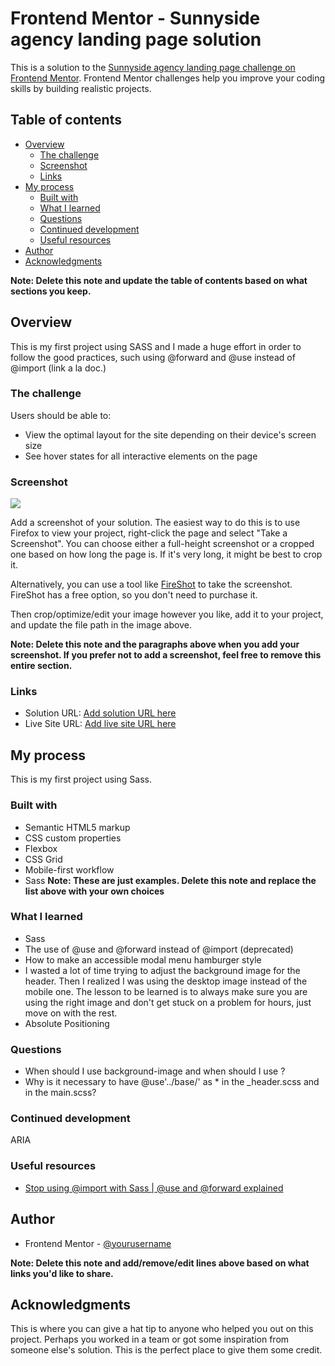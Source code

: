 # Frontend Mentor - Sunnyside agency landing page solution

This is a solution to the [Sunnyside agency landing page challenge on Frontend Mentor](https://www.frontendmentor.io/challenges/sunnyside-agency-landing-page-7yVs3B6ef). Frontend Mentor challenges help you improve your coding skills by building realistic projects.

## Table of contents

- [Overview](#overview)
  - [The challenge](#the-challenge)
  - [Screenshot](#screenshot)
  - [Links](#links)
- [My process](#my-process)
  - [Built with](#built-with)
  - [What I learned](#what-i-learned)
  - [Questions](#questions)
  - [Continued development](#continued-development)
  - [Useful resources](#useful-resources)
- [Author](#author)
- [Acknowledgments](#acknowledgments)

**Note: Delete this note and update the table of contents based on what sections you keep.**

## Overview

This is my first project using SASS and I made a huge effort in order to follow the good practices, such using @forward and @use instead of @import (link a la doc.)



### The challenge

Users should be able to:

- View the optimal layout for the site depending on their device's screen size
- See hover states for all interactive elements on the page

### Screenshot

![](./screenshot.jpg)

Add a screenshot of your solution. The easiest way to do this is to use Firefox to view your project, right-click the page and select "Take a Screenshot". You can choose either a full-height screenshot or a cropped one based on how long the page is. If it's very long, it might be best to crop it.

Alternatively, you can use a tool like [FireShot](https://getfireshot.com/) to take the screenshot. FireShot has a free option, so you don't need to purchase it.

Then crop/optimize/edit your image however you like, add it to your project, and update the file path in the image above.

**Note: Delete this note and the paragraphs above when you add your screenshot. If you prefer not to add a screenshot, feel free to remove this entire section.**

### Links

- Solution URL: [Add solution URL here](https://your-solution-url.com)
- Live Site URL: [Add live site URL here](https://your-live-site-url.com)

## My process

This is my first project using Sass.

### Built with

- Semantic HTML5 markup
- CSS custom properties
- Flexbox
- CSS Grid
- Mobile-first workflow
- Sass
**Note: These are just examples. Delete this note and replace the list above with your own choices**

### What I learned

- Sass
 - The use of @use and @forward instead of @import (deprecated)
- How to make an accessible modal menu hamburger style
- I wasted a lot of time trying to adjust the background image for the header. Then I realized I was using the desktop image instead of the mobile one. The lesson to be learned is to always make sure you are using the right image and don't get stuck on a problem for hours, just move on with the rest.
- Absolute Positioning

### Questions

- When should I use background-image and when should I use <img>?
- Why is it necessary to have @use'../base/' as * in the _header.scss and in the main.scss?

### Continued development

ARIA


### Useful resources

- [Stop using @import with Sass | @use and @forward explained](https://www.youtube.com/watch?v=CR-a8upNjJ0&list=PL4-IK0AVhVjMYRhK9vRPatSlb-9r0aKgh&index=3)


## Author

- Frontend Mentor - [@yourusername](https://www.frontendmentor.io/profile/yourusername)

**Note: Delete this note and add/remove/edit lines above based on what links you'd like to share.**

## Acknowledgments

This is where you can give a hat tip to anyone who helped you out on this project. Perhaps you worked in a team or got some inspiration from someone else's solution. This is the perfect place to give them some credit.